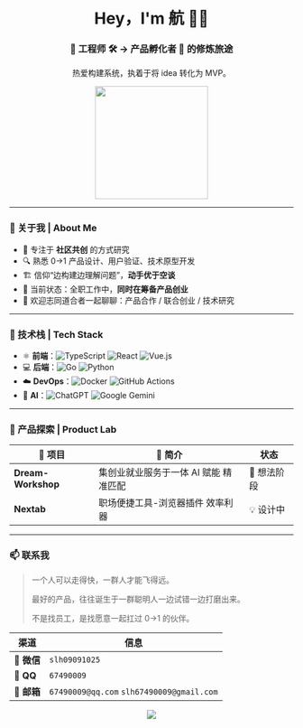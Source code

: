 <div align="center">
  <h1>Hey，I'm 航 👨‍💻</h1>
</div>
<h3 align="center">🚧 工程师 🛠️ → 产品孵化者 🧪 的修炼旅途</h3>
<p align="center">热爱构建系统，执着于将 idea 转化为 MVP。</p>

<p align="center">
  <img src="https://media.giphy.com/media/ZVik7pBtu9dNS/giphy.gif" width="200" />
</p>

---

### 🧭 关于我 | About Me

- 🎯 专注于 **社区共创** 的方式研究
- 🔍 熟悉 0→1 产品设计、用户验证、技术原型开发
- 🏗️ 信仰“边构建边理解问题”，**动手优于空谈**
- 🌱 当前状态：全职工作中，**同时在筹备产品创业**
- 🤝 欢迎志同道合者一起聊聊：产品合作 / 联合创业 / 技术研究

---

### 🔧 技术栈 | Tech Stack

- ⚛️ **前端**：![TypeScript](https://img.shields.io/badge/typescript-%23007ACC.svg?style=for-the-badge&logo=typescript&logoColor=white) ![React](https://img.shields.io/badge/react-%2320232a.svg?style=for-the-badge&logo=react&logoColor=%2361DAFB) ![Vue.js](https://img.shields.io/badge/vuejs-%2335495e.svg?style=for-the-badge&logo=vuedotjs&logoColor=%234FC08D)
- 💻 **后端**：![Go](https://img.shields.io/badge/go-%2300ADD8.svg?style=for-the-badge&logo=go&logoColor=white) ![Python](https://img.shields.io/badge/python-3670A0?style=for-the-badge&logo=python&logoColor=ffdd54)
- ☁️ **DevOps**：![Docker](https://img.shields.io/badge/docker-%230db7ed.svg?style=for-the-badge&logo=docker&logoColor=white) ![GitHub Actions](https://img.shields.io/badge/github%20actions-%232671E5.svg?style=for-the-badge&logo=githubactions&logoColor=white)
- 🧠 **AI**：![ChatGPT](https://img.shields.io/badge/chatGPT-74aa9c?style=for-the-badge&logo=openai&logoColor=white) ![Google Gemini](https://img.shields.io/badge/google%20gemini-8E75B2?style=for-the-badge&logo=google%20gemini&logoColor=white)

---

### 🚀 产品探索 | Product Lab

| 🚧 项目            | 📝 简介                               | 状态        |
| ------------------ | ------------------------------------- | ----------- |
| **Dream-Workshop** | 集创业就业服务于一体 AI 赋能 精准匹配 | 💭 想法阶段 |
| **Nextab**         | 职场便捷工具-浏览器插件 效率利器      | 💡 设计中   |

---

### 📫 联系我

> 一个人可以走得快，一群人才能飞得远。
>
> 最好的产品，往往诞生于一群聪明人一边试错一边打磨出来。
>
> 不是找员工，是找愿意一起扛过 0→1 的伙伴。

| 渠道        | 信息                                      |
| ----------- | ----------------------------------------- |
| 📱 **微信** | `slh09091025`                             |
| 💬 **QQ**   | `67490009`                                |
| 📧 **邮箱** | `67490009@qq.com` `slh67490009@gmail.com` |

<p align="center">
<img src="https://capsule-render.vercel.app/api?type=waving&color=gradient&height=120&section=footer"/>
</p>
